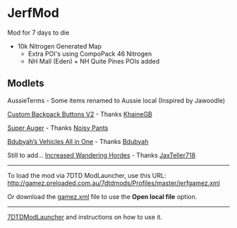 # JerfMod
Mod for 7 days to die

* 10k Nitrogen Generated Map
  * Extra POI's using CompoPack 46 Nitrogen
  * NH Mall (Eden) + NH Quite Pines POIs added

## Modlets
AussieTerms - Some items renamed to Aussie local (Inspired by Jawoodle)

[Custom Backpack Buttons V2](https://7daystodiemods.com/backpack-buttons/) - Thanks [KhaineGB](https://community.7daystodie.com/profile/27804-khainegb/)

[Super Auger](https://7daystodiemods.com/super-auger/) - Thanks [Noisy Pants](https://7daystodiemods.com/tag/noisy-pants/)


[Bdubyah’s Vehicles All in One](https://7daystodiemods.com/bdubyahs-vehicles-all-in-one/) - Thanks [Bdubyah](https://7daystodiemods.com/tag/bdubyah/)

Still to add...
[Increased Wandering Hordes](https://7daystodiemods.com/increased-wandering-hordes/) - Thanks [JaxTeller718](https://7daystodiemods.com/tag/jaxteller718/)

___
To load the mod via 7DTD ModLauncher, use this URL: http://gamez.preloaded.com.au/7dtdmods/Profiles/master/jerfgamez.xml

Or download the [gamez.xml](http://gamez.preloaded.com.au/7dtdmods/Profiles/master/jerfgamez.xml) file to use the **Open local file** option. 

___
[7DTDModLauncher](http://7d2dmodlauncher.org/7D2DModLauncher.html) and instructions on how to use it. 